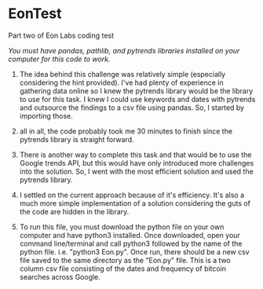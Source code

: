 # EonTest
Part two of Eon Labs coding test

*You must have pandas, pathlib, and pytrends libraries installed on your computer for this code to work.*

1. The idea behind this challenge was relatively simple (especially considering the hint provided).
I've had plenty of experience in gathering data online so I knew the pytrends library would be
the library to use for this task. I knew I could use keywords and dates with pytrends and outsource the
findings to a csv file using pandas. So, I started by importing those.

2. all in all, the code probably took me 30 minutes to finish since the pytrends library is straight forward.

3. There is another way to complete this task and that would be to use the Google trends API, but this would have
only introduced more challenges into the solution. So, I went with the most efficient solution and used the pytrends
library.

4. I settled on the current approach because of it's efficiency. It's also a much more simple implementation of a
solution considering the guts of the code are hidden in the library.

5. To run this file, you must download the python file on your own computer and have python3 installed. Once downloaded, 
open your command line/terminal and call python3 followed by the name of the python file. i.e. "python3 Eon.py". Once run,
there should be a new csv file saved to the same directory as the "Eon.py" file. This is a two column csv file consisting of
the dates and frequency of bitcoin searches across Google.
